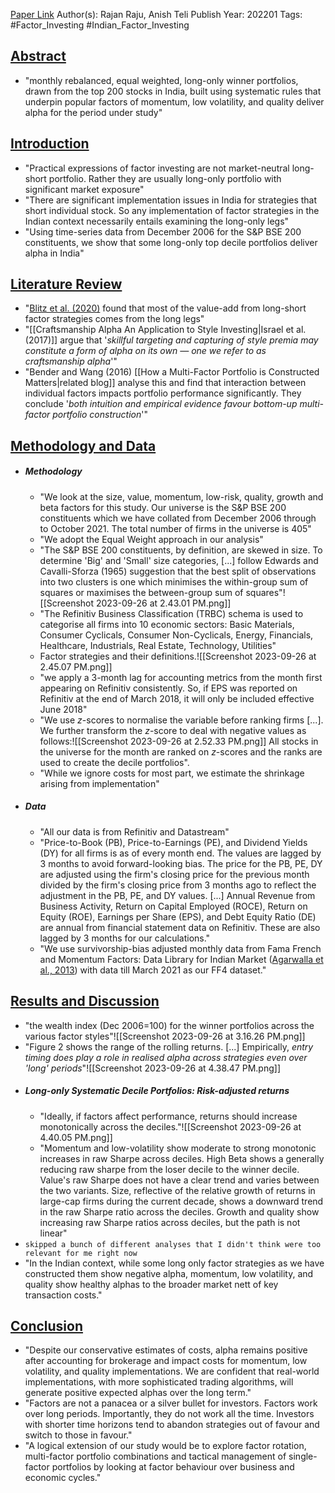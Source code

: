 
[Paper Link](obsidian://open?vault=Akul's%20Notebook&file=Library%2Fjournals%2Cmagazines%2FFactor%2F'Long'%20Factors%2C%20not%20'Short'%20Change%20Long%20Only%20Factor%20Portfolios%20in%20India.pdf)
Author(s): Rajan Raju, Anish Teli
Publish Year: 202201
Tags: #Factor_Investing #Indian_Factor_Investing

## <u>Abstract</u>
- "monthly rebalanced, equal weighted, long-only winner portfolios, drawn from the top 200 stocks in India, built using systematic rules that underpin popular factors of momentum, low volatility, and quality deliver alpha for the period under study"

## <u>Introduction</u>
- "Practical expressions of factor investing are not market-neutral long-short portfolio. Rather they are usually long-only portfolio with significant market exposure"
- "There are significant implementation issues in India for strategies that short individual stock. So any implementation of factor strategies in the Indian context necessarily entails examining the long-only legs"
- "Using time-series data from December 2006 for the S&P BSE 200 constituents, we show that some long-only top decile portfolios deliver alpha in India"

## <u>Literature Review</u>
- "[Blitz et al. (2020)](https://www.tandfonline.com/doi/full/10.1080/0015198X.2020.1779560) found that most of the value-add from long-short factor strategies comes from the long legs"
- "[[Craftsmanship Alpha An Application to Style Investing|Israel et al. (2017)]] argue that '*skillful targeting and capturing of style premia may constitute a form of alpha on its own — one we refer to as craftsmanship alpha*'"
- "Bender and Wang (2016) [[How a Multi-Factor Portfolio is Constructed Matters|related blog]] analyse this and find that interaction between individual factors impacts portfolio performance significantly. They conclude '*both intuition and empirical evidence favour bottom-up multi-factor portfolio construction*'"

## <u>Methodology and Data</u>
- ##### Methodology
	- "We look at the size, value, momentum, low-risk, quality, growth and beta factors for this study. Our universe is the S&P BSE 200 constituents which we have collated from December 2006 through to October 2021. The total number of firms in the universe is 405"
	- "We adopt the Equal Weight approach in our analysis"
	- "The S&P BSE 200 constituents, by definition, are skewed in size. To determine 'Big' and 'Small' size categories, [...] follow Edwards and Cavalli-Sforza (1965) suggestion that the best split of observations into two clusters is one which minimises the within-group sum of squares or maximises the between-group sum of squares"![[Screenshot 2023-09-26 at 2.43.01 PM.png]]
	- "The Refinitiv Business Classification (TRBC) schema is used to categorise all firms into 10 economic sectors: Basic Materials, Consumer Cyclicals, Consumer Non-Cyclicals, Energy, Financials, Healthcare, Industrials, Real Estate, Technology, Utilities"
	- Factor strategies and their definitions.![[Screenshot 2023-09-26 at 2.45.07 PM.png]]
	- "we apply a 3-month lag for accounting metrics from the month first appearing on Refinitiv consistently. So, if EPS was reported on Refinitiv at the end of March 2018, it will only be included effective June 2018"
	- "We use $z$-scores to normalise the variable before ranking firms [...]. We further transform the $z$-score to deal with negative values as follows:![[Screenshot 2023-09-26 at 2.52.33 PM.png]] All stocks in the universe for the month are ranked on $z$-scores and the ranks are used to create the decile portfolios".
	- "While we ignore costs for most part, we estimate the shrinkage arising from implementation"
- ##### Data
	- "All our data is from Refinitiv and Datastream"
	- "Price-to-Book (PB), Price-to-Earnings (PE), and Dividend Yields (DY) for all firms is as of every month end. The values are lagged by 3 months to avoid forward-looking bias. The price for the PB, PE, DY are adjusted using the firm's closing price for the previous month divided by the firm's closing price from 3 months ago to reflect the adjustment in the PB, PE, and DY values. [...] Annual Revenue from Business Activity, Return on Capital Employed (ROCE), Return on Equity (ROE), Earnings per Share (EPS), and Debt Equity Ratio (DE) are annual from financial statement data on Refinitiv. These are also lagged by 3 months for our calculations."
	- "We use survivorship-bias adjusted monthly data from Fama French and Momentum Factors: Data Library for Indian Market ([Agarwalla et al., 2013](https://faculty.iima.ac.in/iffm/Indian-Fama-French-Momentum/)) with data till March 2021 as our FF4 dataset."

## <u>Results and Discussion</u>
- "the wealth index (Dec 2006=100) for the winner portfolios across the various factor styles"![[Screenshot 2023-09-26 at 3.16.26 PM.png]]
- "Figure 2 shows the range of the rolling returns. [...] Empirically, *entry timing does play a role in realised alpha across strategies even over 'long' periods*"![[Screenshot 2023-09-26 at 4.38.47 PM.png]]
- ##### Long-only Systematic Decile Portfolios: Risk-adjusted returns
	- "Ideally, if factors affect performance, returns should increase monotonically across the deciles."![[Screenshot 2023-09-26 at 4.40.05 PM.png]]
	- "Momentum and low-volatility show moderate to strong monotonic increases in raw Sharpe across deciles. High Beta shows a generally reducing raw sharpe from the loser decile to the winner decile. Value's raw Sharpe does not have a clear trend and varies between the two variants. Size, reflective of the relative growth of returns in large-cap firms during the current decade, shows a downward trend in the raw Sharpe ratio across the deciles. Growth and quality show increasing raw Sharpe ratios across deciles, but the path is not linear"
- `skipped a bunch of different analyses that I didn't think were too relevant for me right now`
- "In the Indian context, while some long only factor strategies as we have constructed them show negative alpha, momentum, low volatility, and quality show healthy alphas to the broader market nett of key transaction costs."

## <u>Conclusion</u>
- "Despite our conservative estimates of costs, alpha remains positive after accounting for brokerage and impact costs for momentum, low volatility, and quality implementations. We are confident that real-world implementations, with more sophisticated trading algorithms, will generate positive expected alphas over the long term."
- "Factors are not a panacea or a silver bullet for investors. Factors work over long periods. Importantly, they do not work all the time. Investors with shorter time horizons tend to abandon strategies out of favour and switch to those in favour."
- "A logical extension of our study would be to explore factor rotation, multi-factor portfolio combinations and tactical management of single-factor portfolios by looking at factor behaviour over business and economic cycles."
